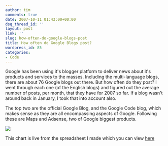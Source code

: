 ```yaml
---
author: tim
comments: true
date: 2007-10-11 01:43:00+00:00
dsq_thread_id: ''
layout: post
link: ''
slug: how-often-do-google-blogs-post
title: How often do Google Blogs post?
wordpress_id: 85
categories:
- Code
---
```


Google has been using it's blogger platform to deliver news about it's
products and services to the masses. Including the multi-language blogs, there
are about 76 Google blogs out there. But how often do they post? I went
through each one (of the English blogs) and figured out the average number of
posts, per month, that they have for 2007 so far. If a blog wasn't around back
in January, I took that into account also.  
  
The top two are the official Google Blog, and the Google Code blog, which
makes sense as they are all encompassing aspects of Google. Following these
are Maps and Adsense, two of Google biggest products.  
  
![](http://spreadsheets.google.com/pub?key=p919ps7OYXvu5ZpA4odOsHw&oid=2&output=image)  
  
This chart is live from the spreadsheet I made which you can view
[here](http://spreadsheets.google.com/pub?key=p919ps7OYXvu5ZpA4odOsHw)

